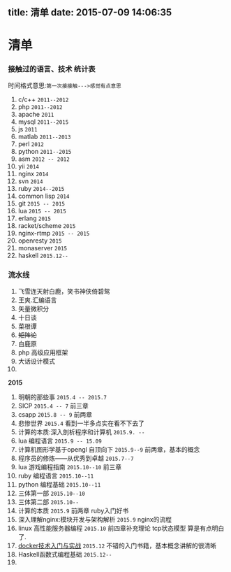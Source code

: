title: 清单
date: 2015-07-09 14:06:35
---
# 清单
### 接触过的语言、技术 统计表 

时间格式意思:`第一次接接触--->感觉有点意思`

1. c/c++ `2011--2012`
1. php   `2011--2012`
6. apache    `2011`
4. mysql     `2011--2015`
5. js   `2011`
3. matlab `2011--2013`
2. perl `2012`
6. python `2011--2015`
1. asm  `2012 -- 2012` 
2. yii  `2014`
3. nginx `2014`
2. svn  `2014`
3. ruby `2014--2015`
2. common lisp `2014`
2. git `2015 -- 2015`
1. lua `2015 -- 2015`
1. erlang `2015`
1. racket/scheme `2015`
2. nginx-rtmp `2015 -- 2015`
3. openresty `2015`
3. monaserver  `2015`
4. haskell `2015.12--`

### 流水线

1. 飞雪连天射白鹿，笑书神侠倚碧鸳
5. 王爽.汇编语言
2. 矢量微积分
3. 十日谈
4. 菜根谭
3. ~~矩阵论~~
3. 白鹿原
2. php 高级应用框架
1. 大话设计模式
6. 

<!-- 3.数据结构 -->
**2015**
1. 明朝的那些事 `2015.4 -- 2015.7`
1. SICP  `2015.4 -- 7` 前三章
1. csapp `2015.8 -- 9` 前两章
2. 悲惨世界 `2015.4` 看到一半多点实在看不下去了
1. 计算的本质:深入剖析程序和计算机 `2015.9. --`
1. lua 编程语言 `2015.9 -- 15.09`
1. 计算机图形学基于opengl 自顶向下  `2015.9--9` 前两章，基本的概念
2. 程序员的修炼——从优秀到卓越 `2015.7--7` 
3. lua 游戏编程指南 `2015.10--10` 前三章
4. ruby 编程语言 `2015.10--11`
4. python 编程基础 `2015.10--11`
5. 三体第一部 `2015.10--10`
6. 三体第二部 `2015.10--`
7. 计算的本质 `2015.9` 前两章 ruby入门好书
8. 深入理解nginx:模块开发与架构解析 `2015.9` nginx的流程
8. linux 高性能服务器编程 `2015.10`  前四章补充理论 tcp状态模型 算是有点明白了.
9. [docker技术入门与实战](https://yeasy.gitbooks.io/docker_practice/content/)  `2015.12` 不错的入门书籍，基本概念讲解的很清晰
9. Haskell函数式编程基础 `2015.12--`
10. 


